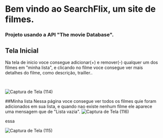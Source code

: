 # Bem vindo ao SearchFlix, um site de filmes.
### Projeto usando a API "The movie Database".
## Tela Inicial
Na tela de inicio voce consegue adicionar(+) e remover(-) qualquer um dos filmes em "minha lista", e clicando no filme voce consegue ver mais detalhes do filme, como descrição, trailler..

<br/>

![Captura de Tela (114)](https://github.com/sergiohrodrigues/e-commerce/assets/86135798/82949ba8-a256-4fc7-a03a-c7837fc835e3)


##Minha lista
Nessa página voce consegue ver todos os filmes quie foram adicionados em sua lista, e quando nao existe nenhum filme ele aparece uma mensagem que de "Lista vazia".
![Captura de Tela (116)](https://github.com/sergiohrodrigues/e-commerce/assets/86135798/63c65492-e49c-4069-9c16-10b530fdb0e2)


essa  



![Captura de Tela (115)](https://github.com/sergiohrodrigues/e-commerce/assets/86135798/153bbc2b-a72f-47f9-a818-4de558f0b1fb)
